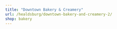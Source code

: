 ```yaml
---
title: "Downtown Bakery & Creamery"
url: /healdsburg/downtown-bakery-and-creamery-2/
shop: bakery
---
```

